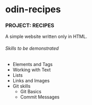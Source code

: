 # odin-recipes

### PROJECT: RECIPES

A simple website written only in HTML.

###### Skills to be demonstrated

* Elements and Tags
* Working with Text
* Lists
* Links and Images
* Git skills
  * Git Basics
  * Commit Messages
